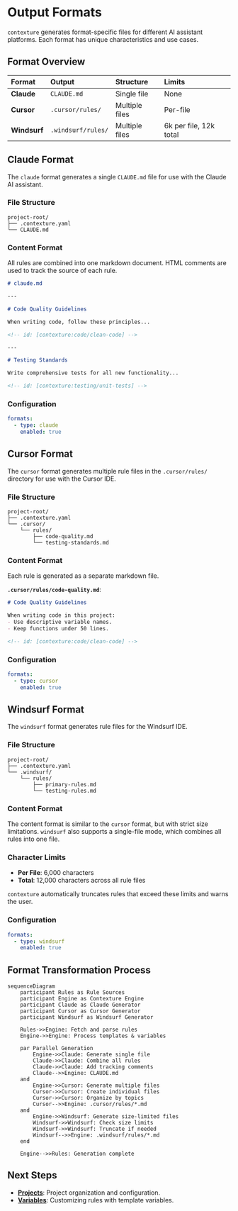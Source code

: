 # Output Formats

`contexture` generates format-specific files for different AI assistant platforms. Each format has unique characteristics and use cases.

## Format Overview

| Format     | Output             | Structure      | Limits                |
| :--------- | :----------------- | :------------- | :-------------------- |
| **Claude** | `CLAUDE.md`        | Single file    | None                  |
| **Cursor** | `.cursor/rules/`   | Multiple files | Per-file              |
| **Windsurf** | `.windsurf/rules/` | Multiple files | 6k per file, 12k total |

## Claude Format

The `claude` format generates a single `CLAUDE.md` file for use with the Claude AI assistant.

### File Structure

```
project-root/
├── .contexture.yaml
└── CLAUDE.md
```

### Content Format

All rules are combined into one markdown document. HTML comments are used to track the source of each rule.

```markdown
# claude.md

---

# Code Quality Guidelines

When writing code, follow these principles...

<!-- id: [contexture:code/clean-code] -->

---

# Testing Standards

Write comprehensive tests for all new functionality...

<!-- id: [contexture:testing/unit-tests] -->
```

### Configuration

```yaml
formats:
  - type: claude
    enabled: true
```

## Cursor Format

The `cursor` format generates multiple rule files in the `.cursor/rules/` directory for use with the Cursor IDE.

### File Structure

```
project-root/
├── .contexture.yaml
└── .cursor/
    └── rules/
        ├── code-quality.md
        └── testing-standards.md
```

### Content Format

Each rule is generated as a separate markdown file.

**`.cursor/rules/code-quality.md`**:
```markdown
# Code Quality Guidelines

When writing code in this project:
- Use descriptive variable names.
- Keep functions under 50 lines.

<!-- id: [contexture:code/clean-code] -->
```

### Configuration

```yaml
formats:
  - type: cursor
    enabled: true
```

## Windsurf Format

The `windsurf` format generates rule files for the Windsurf IDE.

### File Structure

```
project-root/
├── .contexture.yaml
└── .windsurf/
    └── rules/
        ├── primary-rules.md
        └── testing-rules.md
```

### Content Format

The content format is similar to the `cursor` format, but with strict size limitations. `windsurf` also supports a single-file mode, which combines all rules into one file.

### Character Limits

-   **Per File**: 6,000 characters
-   **Total**: 12,000 characters across all rule files

`contexture` automatically truncates rules that exceed these limits and warns the user.

### Configuration

```yaml
formats:
  - type: windsurf
    enabled: true
```

## Format Transformation Process

```mermaid
sequenceDiagram
    participant Rules as Rule Sources
    participant Engine as Contexture Engine
    participant Claude as Claude Generator
    participant Cursor as Cursor Generator
    participant Windsurf as Windsurf Generator

    Rules->>Engine: Fetch and parse rules
    Engine->>Engine: Process templates & variables

    par Parallel Generation
        Engine->>Claude: Generate single file
        Claude->>Claude: Combine all rules
        Claude->>Claude: Add tracking comments
        Claude-->>Engine: CLAUDE.md
    and
        Engine->>Cursor: Generate multiple files
        Cursor->>Cursor: Create individual files
        Cursor->>Cursor: Organize by topics
        Cursor-->>Engine: .cursor/rules/*.md
    and
        Engine->>Windsurf: Generate size-limited files
        Windsurf->>Windsurf: Check size limits
        Windsurf->>Windsurf: Truncate if needed
        Windsurf-->>Engine: .windsurf/rules/*.md
    end

    Engine-->>Rules: Generation complete
```

## Next Steps

-   **[Projects](projects.md)**: Project organization and configuration.
-   **[Variables](variables.md)**: Customizing rules with template variables.
